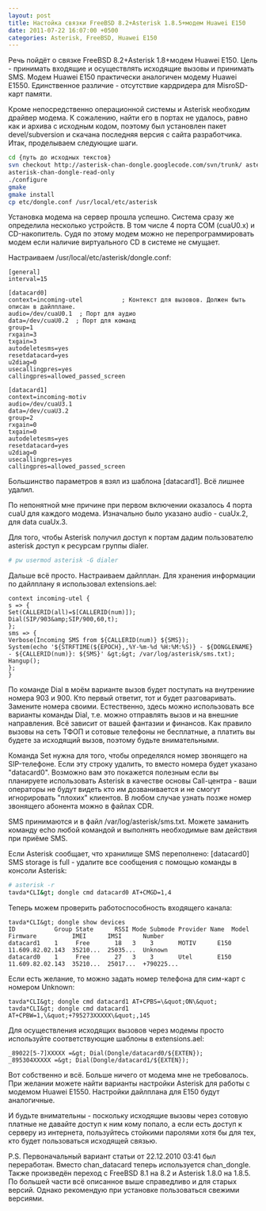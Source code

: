 ```yaml
---
layout: post
title: Настойка связки FreeBSD 8.2+Asterisk 1.8.5+модем Huawei E150
date: 2011-07-22 16:07:00 +0500
categories: Asterisk, FreeBSD, Huawei E150
---
```

Речь пойдёт о связке FreeBSD 8.2+Asterisk 1.8+модем Huawei E150. Цель - принимать входящие и осуществлять исходящие вызовы и принимать SMS. Модем Huawei E150 практически аналогичен модему Huawei E1550. Единственное различие - отсутствие кардридера для MisroSD-карт памяти.

Кроме непосредственно операционной системы и Asterisk необходим драйвер модема. К сожалению, найти его в портах не удалось, равно как и архива с исходным кодом, поэтому был установлен пакет devel/subversion и скачана последняя версия с сайта разработчика. Итак, проделываем следующие шаги.
```bash
cd {путь до исходных текстов}
svn checkout http://asterisk-chan-dongle.googlecode.com/svn/trunk/ asterisk-chan-dongle-read-only
asterisk-chan-dongle-read-only
./configure
gmake
gmake install
cp etc/dongle.conf /usr/local/etc/asterisk
```
Установка модема на сервер прошла успешно. Система сразу же определила несколько устройств. В том числе 4 порта COM (cuaU0.x) и CD-накопитель. Судя по этому модем можно не перепрограммировать модем если наличие виртуального CD в системе не смущает.

Настраиваем /usr/local/etc/asterisk/dongle.conf:
```
[general]
interval=15

[datacard0]
context=incoming-utel           ; Контекст для вызовов. Должен быть описан в дайлплане.
audio=/dev/cuaU0.1  ; Порт для аудио
data=/dev/cuaU0.2  ; Порт для команд
group=1
rxgain=3
txgain=3
autodeletesms=yes
resetdatacard=yes
u2diag=0
usecallingpres=yes
callingpres=allowed_passed_screen

[datacard1]
context=incoming-motiv
audio=/dev/cuaU3.1
data=/dev/cuaU3.2
group=2
rxgain=0
txgain=0
autodeletesms=yes
resetdatacard=yes
u2diag=0
usecallingpres=yes
callingpres=allowed_passed_screen
```
Большинство параметров я взял из шаблона [datacard1]. Всё лишнее удалил.

По непонятной мне причине при первом включении оказалось 4 порта cuaU для каждого модема. Изначально было указано audio - cuaUx.2, для data cuaUx.3.

Для того, чтобы Asterisk получил доступ к портам дадим пользователю asterisk доступ к ресурсам группы dialer.
```bash
# pw usermod asterisk -G dialer
```
Дальше всё просто. Настраиваем дайлплан. Для хранения информации по дайлплану я использовал extensions.ael:
```
context incoming-utel {
s => {
Set(CALLERID(all)=$[CALLERID(num)]);
Dial(SIP/903&amp;SIP/900,60,t);
};
sms => {
Verbose(Incoming SMS from ${CALLERID(num)} ${SMS});
System(echo '${STRFTIME(${EPOCH},,%Y-%m-%d %H:%M:%S)} - ${DONGLENAME} - ${CALLERID(num)}: ${SMS}' &gt;&gt; /var/log/asterisk/sms.txt);
Hangup();
};
}
```
По команде Dial в моём варианте вызов будет поступать на внутрениие номера 903 и 900. Кто первый ответит, тот и будет разговаривать. Замените номера своими. Естественно, здесь можно использовать все варианты команды Dial, т.е. можно отправлять вызов и на внешние направления. Всё зависит от вашей фантазии и финансов. Как правило вызовы на сеть ТФОП и сотовые телефоны не бесплатные, а платить вы будете за исходящий вызов, поэтому будьте внимательными.

Команда Set нужна для того, чтобы определялся номер звонящего на SIP-телефоне. Если эту строку удалить, то вместо номера будет указано "datacard0". Возможно вам это покажется полезным если вы планируете использовать Asterisk в качестве основы Call-центра - ваши операторы не будут видеть кто им дозванивается и не смогут игнорировать "плохих" клиентов. В любом случае узнать позже номер звонящего абонента можно в файлах CDR.

SMS принимаются и в файл /var/log/asterisk/sms.txt. Можете заманить команду echo любой командой и выполнять необходимые вам действия при приёме SMS.

Если Asterisk сообщает, что хранилище SMS переполнено: [datacard0] SMS storage is full - удалите все сообщения с помощью команды в консоли Asterisk:
```bash
# asterisk -r
tavda*CLI&gt; dongle cmd datacard0 AT+CMGD=1,4
```
Теперь можем проверить работоспособность входящего канала:
```
tavda*CLI&gt; dongle show devices
ID           Group State      RSSI Mode Submode Provider Name  Model      Firmware          IMEI      IMSI      Number        
datacard1    1     Free       18   3    3       MOTIV      E150       11.609.82.02.143  35210...  25035...  Unknown       
datacard0    1     Free       27   3    3       Utel       E150       11.609.82.02.143  35210...  25017...  +790225...
```
Если есть желание, то можно задать номер телефона для сим-карт с номером Unknown:
```
tavda*CLI&gt; dongle cmd datacard1 AT+CPBS=\&quot;ON\&quot;
tavda*CLI&gt; dongle cmd datacard1 AT+CPBW=1,\&quot;+795273XXXXX\&quot;,145
```
Для осуществления исходящих вызовов через модемы просто используйте соответствующие шаблоны в extensions.ael:
```
_89022[5-7]XXXXX =&gt; Dial(Dongle/datacard0/${EXTEN});
_895304XXXXX =&gt; Dial(Dongle/datacard1/${EXTEN});
```
Вот собственно и всё. Больше ничего от модема мне не требовалось. При желании можете найти варианты настройки Asterisk для работы с модемом Huawei E1550. Настройки дайлплана для E150 будут аналогичные.

И будьте внимательны - поскольку исходящие вызовы через сотовую платные не давайте доступ к ним кому попало, а если есть доступ к серверу из интернета, пользуйтесь стойкими паролями хотя бы для тех, кто будет пользоваться исходящей связью.

P.S. Первоначальный вариант статьи от 22.12.2010 03:41 был переработан. Вместо chan_datacard теперь используется chan_dongle. Также произведён переход с FreeBSD 8.1 на 8.2 и Asterisk 1.8.0 на 1.8.5. По большей части всё описанное выше справедливо и для старых версий. Однако рекомендую при установке пользоваться свежими версиями.

